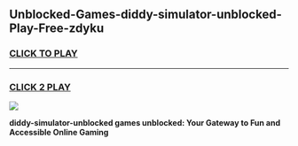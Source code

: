 
## Unblocked-Games-diddy-simulator-unblocked-Play-Free-zdyku
<h3>
<a href="https://premium76.site?title=diddy-simulator-unblocked&ref=19M">CLICK TO PLAY</a></h3>
<hr>

<h3>
<a href="https://premium76.site?title=diddy-simulator-unblocked&ref=19M">CLICK 2 PLAY</a>
  
</h3>

<a href="https://premium76.site?title=diddy-simulator-unblocked&ref=19M"><img src="https://clearcache.store/games.png"></a>


**diddy-simulator-unblocked games unblocked: Your Gateway to Fun and Accessible Online Gaming**
